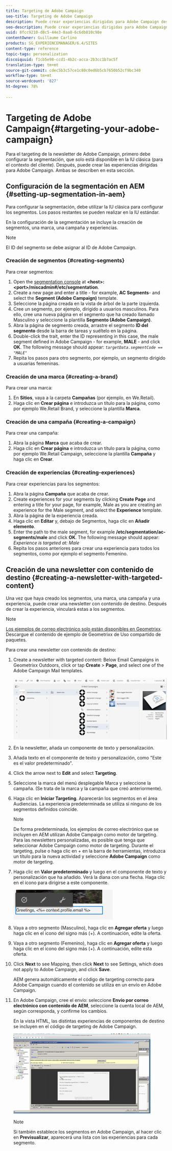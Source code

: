 ```yaml
---
title: Targeting de Adobe Campaign
seo-title: Targeting de Adobe Campaign
description: Puede crear experiencias dirigidas para Adobe Campaign después de configurar la segmentación.
seo-description: Puede crear experiencias dirigidas para Adobe Campaign después de configurar la segmentación.
uuid: 8fcc9210-d8c5-44e3-8aa8-6c6db810c98e
contentOwner: Guillaume Carlino
products: SG_EXPERIENCEMANAGER/6.4/SITES
content-type: reference
topic-tags: personalization
discoiquuid: f1cb5e98-ccd1-4b2c-acca-2b3cc1b7ac5f
translation-type: tm+mt
source-git-commit: cdec5b3c57ce1c80c0ed6b5cb7650b52cf9bc340
workflow-type: tm+mt
source-wordcount: '827'
ht-degree: 78%

---
```



# Targeting de Adobe Campaign{#targeting-your-adobe-campaign}

Para el targeting de la newsletter de Adobe Campaign, primero debe configurar la segmentación, que solo está disponible en la IU clásica (para el contexto del cliente). Después, puede crear las experiencias dirigidas para Adobe Campaign. Ambas se describen en esta sección.

## Configuración de la segmentación en AEM {#setting-up-segmentation-in-aem}

Para configurar la segmentación, debe utilizar la IU clásica para configurar los segmentos. Los pasos restantes se pueden realizar en la IU estándar.

En la configuración de la segmentación se incluye la creación de segmentos, una marca, una campaña y experiencias.

>[!NOTE]
>
>El ID del segmento se debe asignar al ID de Adobe Campaign.

### Creación de segmentos {#creating-segments}

Para crear segmentos:

1. Open the [segmentation console](http://localhost:4502/miscadmin#/etc/segmentation) at **&lt;host>:&lt;port>/miscadmin#/etc/segmentation**.
1. Create a new page and enter a title - for example, **AC Segments**- and select the **Segment (Adobe Campaign)** template.
1. Seleccione la página creada en la vista de árbol de la parte izquierda.
1. Cree un segmento, por ejemplo, dirigido a usuarios masculinos. Para ello, cree una nueva página en el segmento que ha creado llamado Masculino y seleccione la plantilla **Segmento (Adobe Campaign)**.
1. Abra la página de segmento creada, arrastre el segmento **ID del segmento** desde la barra de tareas y suéltelo en la página.
1. Double-click the trait, enter the ID representing in this case, the male segment defined in Adobe Campaign - for example, **MALE** - and click **OK**. The following message should appear: *`targetData.segmentCode == "MALE"`*
1. Repita los pasos para otro segmento, por ejemplo, un segmento dirigido a usuarias femeninas.

### Creación de una marca {#creating-a-brand}

Para crear una marca:

1. En **Sitios**, vaya a la carpeta **Campañas** (por ejemplo, en We.Retail).
1. Haga clic en **Crear página** e introduzca un título para la página, como por ejemplo We.Retail Brand, y seleccione la plantilla **Marca**.

### Creación de una campaña {#creating-a-campaign}

Para crear una campaña:

1. Abra la página **Marca** que acaba de crear.
1. Haga clic en **Crear página** e introduzca un título para la página, como por ejemplo We.Retail Campaign, seleccione la plantilla **Campaña** y haga clic en **Crear**.

### Creación de experiencias {#creating-experiences}

Para crear experiencias para los segmentos:

1. Abra la página **Campaña** que acaba de crear.
1. Create experiences for your segments by clicking **Create Page** and entering a title for your page, for example, Male as you are creating an experience for the Male segment, and select the **Experience** template.
1. Abra la página de la experiencia creada.
1. Haga clic en **Editar** y, debajo de Segmentos, haga clic en **Añadir elemento**.
1. Enter the path to the male segment, for example **/etc/segmentation/ac-segments/male** and click **OK**. The following message should appear: *Experience is targeted at: Male*
1. Repita los pasos anteriores para crear una experiencia para todos los segmentos, como por ejemplo el segmento Femenino.

## Creación de una newsletter con contenido de destino {#creating-a-newsletter-with-targeted-content}

Una vez que haya creado los segmentos, una marca, una campaña y una experiencia, puede crear una newsletter con contenido de destino. Después de crear la experiencia, vinculará estas a los segmentos.

>[!NOTE]
>
>[Los ejemplos de correo electrónico solo están disponibles en Geometrixx](/help/sites-developing/we-retail.md). Descargue el contenido de ejemplo de Geometrixx de Uso compartido de paquetes.

Para crear una newsletter con contenido de destino:

1. Create a newsletter with targeted content: Below Email Campaigns in Geometrixx Outdoors, click or tap **Create** > **Page**, and select one of the Adobe Campaign Mail templates.

   ![chlimage_1-188](assets/chlimage_1-188.png)

1. En la newsletter, añada un componente de texto y personalización.
1. Añada texto en el componente de texto y personalización, como &quot;Este es el valor predeterminado&quot;.
1. Click the arrow next to **Edit** and select **Targeting**.
1. Seleccione la marca del menú desplegable Marca y seleccione la campaña. (Se trata de la marca y la campaña que creó anteriormente).
1. Haga clic en **Iniciar Targeting**. Aparecerán los segmentos en el área Audiencias. La experiencia predeterminada se utiliza si ninguno de los segmentos definidos coincide.

   >[!NOTE]
   >
   >De forma predeterminada, los ejemplos de correo electrónico que se incluyen en AEM utilizan Adobe Campaign como motor de targeting. Para las newsletters personalizadas, es posible que tenga que seleccionar Adobe Campaign como motor de targeting. Durante el targeting, pulse o haga clic en + en la barra de herramientas, introduzca un título para la nueva actividad y seleccione **Adobe Campaign** como motor de targeting.

1. Haga clic en **Valor predeterminado** y luego en el componente de texto y personalización que ha añadido. Verá la diana con una flecha. Haga clic en el icono para dirigirse a este componente.

   ![chlimage_1-189](assets/chlimage_1-189.png)

1. Vaya a otro segmento (Masculino), haga clic en **Agregar oferta** y luego haga clic en el icono del signo más (+). A continuación, edite la oferta.
1. Vaya a otro segmento (Femenino), haga clic en **Agregar oferta** y luego haga clic en el icono del signo más (+). A continuación, edite esta oferta.
1. Click **Next** to see Mapping, then click **Next** to see Settings, which does not apply to Adobe Campaign, and click **Save**.

   AEM genera automáticamente el código de targeting correcto para Adobe Campaign cuando el contenido se utiliza en un envío en Adobe Campaign.

1. En Adobe Campaign, cree el envío: seleccione **Envío por correo electrónico con contenido de AEM**, seleccione la cuenta local de AEM, según corresponda, y confirme los cambios.

   En la vista HTML, las distintas experiencias de componentes de destino se incluyen en el código de targeting de Adobe Campaign.

   ![chlimage_1-190](assets/chlimage_1-190.png)

   >[!NOTE]
   >
   >Si también establece los segmentos en Adobe Campaign, al hacer clic en **Previsualizar**, aparecerá una lista con las experiencias para cada segmento.

